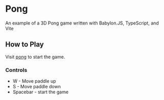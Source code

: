 # Pong

An example of a 3D Pong game written with Babylon.JS, TypeScript, and Vite

## How to Play

Visit [pong](https://corysia.github.io/pong) to start the game.

### Controls

- W - Move paddle up
- S - Move paddle down
- Spacebar - start the game
